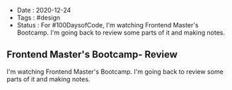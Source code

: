 - Date : 2020-12-24
- Tags : #design
- Status : For #100DaysofCode, I'm watching Frontend Master's Bootcamp. I'm going back to review some parts of it and making notes.

## Frontend Master's Bootcamp- Review

I'm watching Frontend Master's Bootcamp. I'm going back to review some parts of it and making notes.


